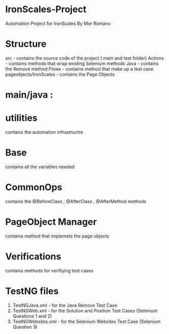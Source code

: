 # IronScales-Project
Automation Project for IronScales By Mor Romano

# Structure
src - contains the source code of the project ( main and test folder)
Actions - contains methods that wrap existing Selenium methods
Java - contains the Remove method
Flows - contains method that make up a test case
pageobjects/IronScales - contains the Page Objects

# main/java :

# utilities
contains the automation infrastructre

# Base
contains all the variables needed

# CommonOps
contains the @BeforeClass , @AfterClass , @AfterMethod methods

# PageObject Manager
contains method that implemets the page objects

# Verifications
contains methods for verifiying test cases

# TestNG files
1. TestNGJava.xml - for the Java Remove Test Case
2. TestNGWeb.xml - for the Solution and Position Test Cases (Selenium Questions 1 and 2)
3. TestNGWebsites.xml - for the Selenium Websites Test Case (Selenium Question 3)


